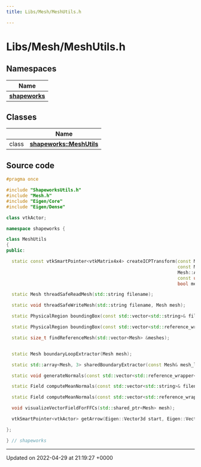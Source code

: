 ```yaml
---
title: Libs/Mesh/MeshUtils.h

---
```


# Libs/Mesh/MeshUtils.h



## Namespaces

| Name           |
| -------------- |
| **[shapeworks](../Namespaces/namespaceshapeworks.md)**  |

## Classes

|                | Name           |
| -------------- | -------------- |
| class | **[shapeworks::MeshUtils](../Classes/classshapeworks_1_1MeshUtils.md)**  |




## Source code

```cpp
#pragma once

#include "ShapeworksUtils.h"
#include "Mesh.h"
#include "Eigen/Core"
#include "Eigen/Dense"

class vtkActor;

namespace shapeworks {

class MeshUtils
{
public:

  static const vtkSmartPointer<vtkMatrix4x4> createICPTransform(const Mesh source,
                                                                const Mesh target,
                                                                Mesh::AlignmentType align,
                                                                const unsigned iterations = 20,
                                                                bool meshTransform = false);

  static Mesh threadSafeReadMesh(std::string filename);

  static void threadSafeWriteMesh(std::string filename, Mesh mesh);

  static PhysicalRegion boundingBox(const std::vector<std::string>& filenames, bool center = false);

  static PhysicalRegion boundingBox(const std::vector<std::reference_wrapper<const Mesh>>& meshes, bool center = false);

  static size_t findReferenceMesh(std::vector<Mesh> &meshes);


  static Mesh boundaryLoopExtractor(Mesh mesh);

  static std::array<Mesh, 3> sharedBoundaryExtractor(const Mesh& mesh_l, const Mesh& mesh_r, double tol);

  static void generateNormals(const std::vector<std::reference_wrapper<Mesh>>& meshes, bool forceRegen = false);

  static Field computeMeanNormals(const std::vector<std::string>& filenames, bool autoGenerateNormals = true);

  static Field computeMeanNormals(const std::vector<std::reference_wrapper<const Mesh>>& meshes);

  void visualizeVectorFieldForFFCs(std::shared_ptr<Mesh> mesh);

  vtkSmartPointer<vtkActor> getArrow(Eigen::Vector3d start, Eigen::Vector3d end);

};

} // shapeworks
```


-------------------------------

Updated on 2022-04-29 at 21:19:27 +0000

